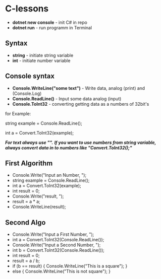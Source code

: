 # C-lessons

* **dotnet new console** - init C# in repo
* **dotnet run** - run programm in Terminal



## Syntax
* **string** - initiate string variable
* **int** - initiate number variable

## Console syntax
* **Console.WriteLine("some text")** - Write data, analog (print) and (Console.Log)
* **Console.ReadLine()** - Input some data analog (input)
* **Console.ToInt32** - converting getting data as a numbers of 32bit's 

for Example:

string example = Console.ReadLine();

int a = Convert.ToInt32(example);


_**For text always use "".**_
_**If you want to use numbers from string variable, always convert data in to numbers like "Convert.ToInt32();"**_



## First Algorithm

* Console.Write("Input an Number, ");
* string example = Console.ReadLine();
* int a = Convert.ToInt32(example);
* int result = 0;
* Console.Write("result, ");
* result = a * a;
* Console.WriteLine(result);

## Second Algo 

* Console.Write("Input a First Number, ");
* int a = Convert.ToInt32(Console.ReadLine());
* Console.Write("Input a Second Number, ");
* int b = Convert.ToInt32(Console.ReadLine());
* int result = 0;
* result = a / b;
* if (b == result)
{
    Console.WriteLine("This is a square");
}
* else
{
    Console.WriteLine("This is not square");
}